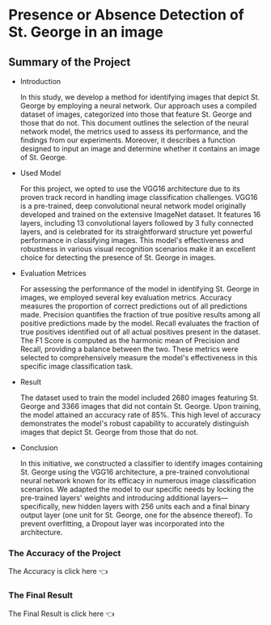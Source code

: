 <h1>Presence or Absence Detection of St. George in an image</h1>
<h2>Summary of the Project</h2>
<ul>
  <li><p>Introduction</p></li>
  <p>In this study, we develop a method for identifying images that depict St. George by employing a neural network. Our approach uses a compiled dataset of images, categorized into those that feature St. George and those that do not. This document outlines the selection of the neural network model, the metrics used to assess its performance, and the findings from our experiments. Moreover, it describes a function designed to input an image and determine whether it contains an image of St. George.</p>
  <li><p>Used Model</p></li>
  <p>For this project, we opted to use the VGG16 architecture due to its proven track record in handling image classification challenges. VGG16 is a pre-trained, deep convolutional neural network model originally developed and trained on the extensive ImageNet dataset. It features 16 layers, including 13 convolutional layers followed by 3 fully connected layers, and is celebrated for its straightforward structure yet powerful performance in classifying images. This model's effectiveness and robustness in various visual recognition scenarios make it an excellent choice for detecting the presence of St. George in images.</p>
  <li><p>Evaluation Metrices</p></li>
  <p>For assessing the performance of the model in identifying St. George in images, we employed several key evaluation metrics. Accuracy measures the proportion of correct predictions out of all predictions made. Precision quantifies the fraction of true positive results among all positive predictions made by the model. Recall evaluates the fraction of true positives identified out of all actual positives present in the dataset. The F1 Score is computed as the harmonic mean of Precision and Recall, providing a balance between the two. These metrics were selected to comprehensively measure the model's effectiveness in this specific image classification task.</p>
  <li><p>Result</p></li>
  <p>The dataset used to train the model included 2680 images featuring St. George and 3366 images that did not contain St. George. Upon training, the model attained an accuracy rate of 85%. This high level of accuracy demonstrates the model's robust capability to accurately distinguish images that depict St. George from those that do not.</p>
  <li><p>Conclusion</p></li>
  <p>In this initiative, we constructed a classifier to identify images containing St. George using the VGG16 architecture, a pre-trained convolutional neural network known for its efficacy in numerous image classification scenarios. We adapted the model to our specific needs by locking the pre-trained layers' weights and introducing additional layers—specifically, new hidden layers with 256 units each and a final binary output layer (one unit for St. George, one for the absence thereof). To prevent overfitting, a Dropout layer was incorporated into the architecture.</p>
</ul>

<h3>The Accuracy of the Project</h3>
The Accuracy is <a style ="text-decoration:none" href = "https://drive.google.com/file/d/1TDsvB2lclmij514uWbdmE2FcW6uEgMAL/view?usp=sharing"> click here 👈</a>

<h3>The Final Result</h3>
The Final Result is <a style ="text-decoration:none" href = "[https://drive.google.com/file/d/1TDsvB2lclmij514uWbdmE2FcW6uEgMAL/view?usp=sharing](https://drive.google.com/file/d/1dbYQrTS5hr4LzYGLiQdAYZa0YqycvhRQ/view?usp=sharing)"> click here 👈</a>
